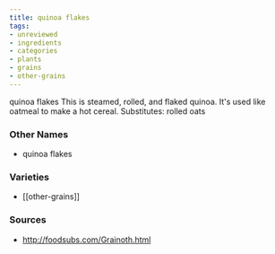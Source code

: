 ```yaml
---
title: quinoa flakes
tags:
- unreviewed
- ingredients
- categories
- plants
- grains
- other-grains
---
```

quinoa flakes This is steamed, rolled, and flaked quinoa. It's used like oatmeal to make a hot cereal. Substitutes: rolled oats

### Other Names

* quinoa flakes

### Varieties

* [[other-grains]]

### Sources
* http://foodsubs.com/Grainoth.html
